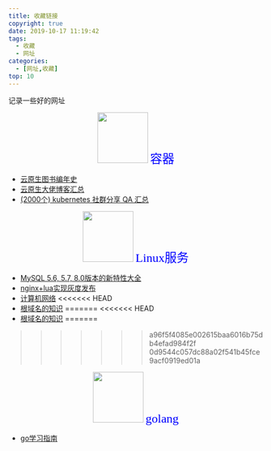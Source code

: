 ```yaml
---
title: 收藏链接
copyright: true
date: 2019-10-17 11:19:42
tags:
  - 收藏
  - 网址
categories:
  - [网址,收藏]
top: 10
---
```

记录一些好的网址
<!-- more -->
   
<center>
<img src="http://zhangzw001.github.io/images/dockerniu.jpeg" width = "100" height = "100" style="border: 0"/>
<font color="blue" face="黑体" size=5> 容器 </font>
</center>

- [云原生图书编年史](https://jimmysong.io/cloud-native/memo/books/)
- [云原生大佬博客汇总](https://zhangzw001.github.io/2019/10/12/13-%E4%BA%91%E5%8E%9F%E7%94%9F%E5%8D%9A%E5%AE%A2%E6%B1%87%E6%80%BB/)
- [(2000个) kubernetes 社群分享 QA 汇总](https://muzi502.github.io/archives/kubernetes-QA.html)
<center>
<img src="http://zhangzw001.github.io/images/dockerniu.jpeg" width = "100" height = "100" style="border: 0"/>
<font color="blue" face="黑体" size=5> Linux服务 </font>
</center>

- [MySQL 5.6, 5.7, 8.0版本的新特性大全](https://www.linuxidc.com/Linux/2019-09/160664.htm)
- [nginx+lua实现灰度发布](https://i4t.com/4070.html)
- [计算机网络](https://github.com/CavsZhouyou/Front-End-Interview-Notebook/blob/master/%E8%AE%A1%E7%AE%97%E6%9C%BA%E7%BD%91%E7%BB%9C/%E8%AE%A1%E7%AE%97%E6%9C%BA%E7%BD%91%E7%BB%9C.md)
<<<<<<< HEAD
- [根域名的知识](http://www.ruanyifeng.com/blog/2018/05/root-domain.html)
=======
<<<<<<< HEAD
- [根域名的知识](http://www.ruanyifeng.com/blog/2018/05/root-domain.html)
=======
>>>>>>> a96f5f4085e002615baa6016b75db4efad984f2f
>>>>>>> 0d9544c057dc88a02f541b45fce9acf0919ed01a

<center>
<img src="http://zhangzw001.github.io/images/dockerniu.jpeg" width = "100" height = "100" style="border: 0"/>
<font color="blue" face="黑体" size=5> golang </font>
</center>

- [go学习指南](https://www.zhihu.com/question/30461290)
